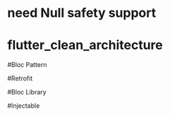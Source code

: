 # <h1 color=red>need Null safety support</h1>
# flutter_clean_architecture

#Bloc Pattern

#Retrofit

#Bloc Library

#Injectable

